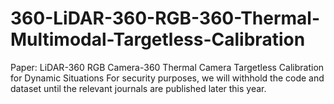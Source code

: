 # 360-LiDAR-360-RGB-360-Thermal-Multimodal-Targetless-Calibration
Paper: LiDAR-360 RGB Camera-360 Thermal Camera Targetless Calibration for Dynamic Situations
For security purposes, we will withhold the code and dataset until the relevant journals are published later this year.

